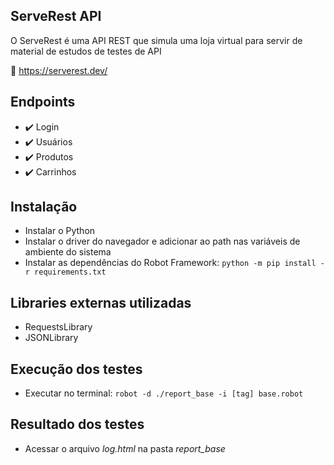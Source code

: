 ## ServeRest API

O ServeRest é uma API REST que simula uma loja virtual para servir de material de estudos de testes de API

:shopping_cart: https://serverest.dev/


## Endpoints
- :heavy_check_mark: Login
- :heavy_check_mark: Usuários
- :heavy_check_mark: Produtos
- :heavy_check_mark: Carrinhos


## Instalação

- Instalar o Python
- Instalar o driver do navegador e adicionar ao path nas variáveis de ambiente do sistema
- Instalar as dependências do Robot Framework: `python -m pip install -r requirements.txt`


## Libraries externas utilizadas

- RequestsLibrary
- JSONLibrary


## Execução dos testes

- Executar no terminal: `robot -d ./report_base -i [tag] base.robot`


## Resultado dos testes

- Acessar o arquivo *log.html* na pasta *report_base*